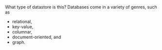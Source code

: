 What type of datastore is this? Databases come in a variety of genres,
such as 
* relational,
* key-value,
* columnar,
* document-oriented, and
* graph.
